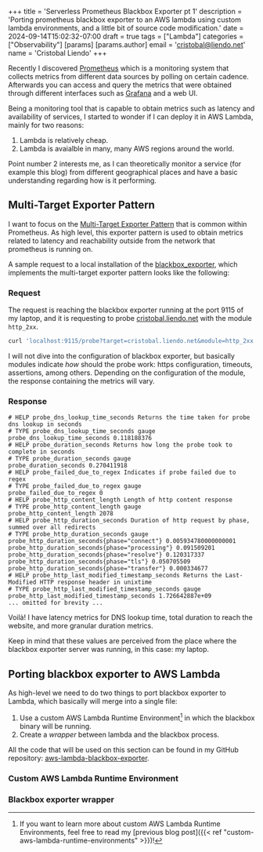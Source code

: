 +++
title = 'Serverless Prometheus Blackbox Exporter pt 1'
description = 'Porting prometheus blackbox exporter to an AWS lambda using custom lambda environments, and a little bit of source code modification.'
date = 2024-09-14T15:02:32-07:00
draft = true
tags = ["Lambda"]
categories = ["Observability"]
[params]
    [params.author]
        email = 'cristobal@liendo.net'
        name = 'Cristobal Liendo'
+++

Recently I discovered [Prometheus](https://prometheus.io/) which is a monitoring system that collects metrics from different data sources by polling
on certain cadence. Afterwards you can access and query the metrics that were obtained through different interfaces such as [Grafana](https://grafana.com/) and
a web UI.

Being a monitoring tool that is capable to obtain metrics such as latency and availability of services, I started to wonder if I can deploy it in AWS Lambda, mainly for two
reasons:
1. Lambda is relatively cheap.
2. Lambda is avaialble in many, many AWS regions around the world. 

Point number 2 interests me, as I can theoretically monitor a service (for example this blog) from different geographical places and have a basic understanding regarding how is it performing.

## Multi-Target Exporter Pattern
I want to focus on the [Multi-Target Exporter Pattern](https://prometheus.io/docs/guides/multi-target-exporter/) that is common within Prometheus. As high level,
this exporter pattern is used to obtain metrics related to latency and reachability outside from the network that prometheus is running on.

A sample request to a local installation of the [blackbox_exporter](https://github.com/prometheus/blackbox_exporter), which implements the multi-target exporter pattern
looks like the following:

### Request
The request is reaching the blackbox exporter running at the port 9115 of my laptop, and it is requesting to probe [cristobal.liendo.net](https://cristobal.liendo.net) with the
module `http_2xx`.

```bash
curl 'localhost:9115/probe?target=cristobal.liendo.net&module=http_2xx' > sample-output.txt
```

I will not dive into the configuration of blackbox exporter, but basically modules indicate _how_ should the probe work: https configuration, timeouts, assertions, among others. Depending
on the configuration of the module, the response containing the metrics will vary.


### Response
```
# HELP probe_dns_lookup_time_seconds Returns the time taken for probe dns lookup in seconds
# TYPE probe_dns_lookup_time_seconds gauge
probe_dns_lookup_time_seconds 0.118188376
# HELP probe_duration_seconds Returns how long the probe took to complete in seconds
# TYPE probe_duration_seconds gauge
probe_duration_seconds 0.270411918
# HELP probe_failed_due_to_regex Indicates if probe failed due to regex
# TYPE probe_failed_due_to_regex gauge
probe_failed_due_to_regex 0
# HELP probe_http_content_length Length of http content response
# TYPE probe_http_content_length gauge
probe_http_content_length 2078
# HELP probe_http_duration_seconds Duration of http request by phase, summed over all redirects
# TYPE probe_http_duration_seconds gauge
probe_http_duration_seconds{phase="connect"} 0.005934780000000001
probe_http_duration_seconds{phase="processing"} 0.091509201
probe_http_duration_seconds{phase="resolve"} 0.120317337
probe_http_duration_seconds{phase="tls"} 0.050705509
probe_http_duration_seconds{phase="transfer"} 0.000334677
# HELP probe_http_last_modified_timestamp_seconds Returns the Last-Modified HTTP response header in unixtime
# TYPE probe_http_last_modified_timestamp_seconds gauge
probe_http_last_modified_timestamp_seconds 1.726642887e+09
... omitted for brevity ...
```

Voilà! I have latency metrics for DNS lookup time, total duration to reach the website, and more granular duration metrics.

Keep in mind that these values are perceived from the place where the blackbox exporter server was running, in this case: my laptop.

## Porting blackbox exporter to AWS Lambda
As high-level we need to do two things to port blackbox exporter to Lambda, which basically will merge into a single file:
1. Use a custom AWS Lambda Runtime Environment[^1] in which the blackbox binary will be running.
2. Create a _wrapper_ between lambda and the blackbox process.

All the code that will be used on this section can be found in my GitHub repository: [aws-lambda-blackbox-exporter](https://github.com/electrototo/aws-lambda-blackbox-exporter).

### Custom AWS Lambda Runtime Environment

### Blackbox exporter wrapper

[^1]: If you want to learn more about custom AWS Lambda Runtime Environments, feel free to read my [previous blog post]({{< ref "custom-aws-lambda-runtime-environments" >}})!